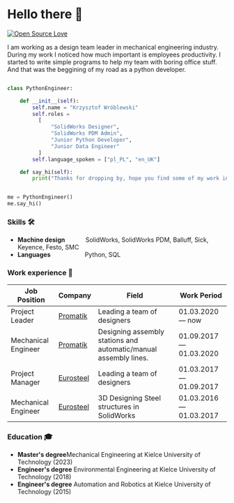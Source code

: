 # Hello there 👋

[![Open Source Love](https://badges.frapsoft.com/os/v1/open-source.svg?v=102)](https://github.com/ellerbrock/open-source-badge/)

I am working as a design team leader in mechanical engineering industry. During my work I noticed how much important is employees productivity. I started to write simple programs to help my team with boring office stuff.  And that was the beggining of my road as a python developer.

```python

class PythonEngineer:

    def __init__(self):
        self.name = "Krzysztof Wróblewski"
        self.roles =
          [
              "SolidWorks Designer",
              "SolidWorks PDM Admin",
              "Junior Python Developer",
              "Junior Data Engineer"
          ]
        self.language_spoken = ["pl_PL", "en_UK"]

    def say_hi(self):
        print("Thanks for dropping by, hope you find some of my work interesting.")


me = PythonEngineer()
me.say_hi()
```

### Skills 🛠️

- **Machine design**&nbsp;&nbsp;&nbsp;&nbsp;&nbsp;&nbsp;&nbsp; &nbsp; &nbsp;
SolidWorks, SolidWorks PDM, Balluff, Sick, Keyence, Festo, SMC
- **Languages**&nbsp;&nbsp;&nbsp;&nbsp;&nbsp;&nbsp;&nbsp; &nbsp; &nbsp; &nbsp;&nbsp;&nbsp; &nbsp;&nbsp;&nbsp;
Python, SQL


### Work experience 👔
| Job Position          | Company        | Field                           | Work Period                |
| --------------------- | -------------- | ------------------------------- | -------------------------- |
| Project Leader| [Promatik](https://promatik-kielce.com.pl) | Leading a team of designers | 01.03.2020 —  now |
|Mechanical Engineer    | [Promatik](https://promatik-kielce.com.pl)          | Designing assembly stations and automatic/manual assembly lines.  | 01.09.2017 — 01.03.2020    |
|Project Manager     | [Eurosteel](https://http://www.eurosteel.pl)          | Leading a team of designers  | 01.03.2017 — 01.09.2017    |
| Mechanical Engineer     | [Eurosteel](https://http://www.eurosteel.pl)          | 3D Designing Steel structures in SolidWorks  | 01.03.2016 — 01.03.2017    |


### Education 🎓
- **Master's degree**Mechanical Engineering at Kielce University of Technology (2023)
- **Engineer's degree** Environmental Engineering at Kielce University of Technology (2018)
- **Engineer's degree** Automation and Robotics at Kielce University of Technology (2015)
